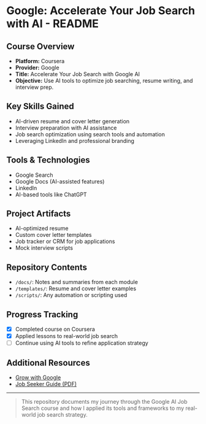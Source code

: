 # Google: Accelerate Your Job Search with AI - README

##  Course Overview

* **Platform:** Coursera
* **Provider:** Google
* **Title:** Accelerate Your Job Search with Google AI
* **Objective:** Use AI tools to optimize job searching, resume writing, and interview prep.

##  Key Skills Gained

* AI-driven resume and cover letter generation
* Interview preparation with AI assistance
* Job search optimization using search tools and automation
* Leveraging LinkedIn and professional branding

##  Tools & Technologies

* Google Search
* Google Docs (AI-assisted features)
* LinkedIn
* AI-based tools like ChatGPT

##  Project Artifacts

* AI-optimized resume
* Custom cover letter templates
* Job tracker or CRM for job applications
* Mock interview scripts

##  Repository Contents

* `/docs/`: Notes and summaries from each module
* `/templates/`: Resume and cover letter examples
* `/scripts/`: Any automation or scripting used

##  Progress Tracking

* [x] Completed course on Coursera
* [x] Applied lessons to real-world job search
* [ ] Continue using AI tools to refine application strategy

##  Additional Resources

* [Grow with Google](https://grow.google/)
* [Job Seeker Guide (PDF)](https://example.com/guide)

---

> This repository documents my journey through the Google AI Job Search course and how I applied its tools and frameworks to my real-world job search strategy.
